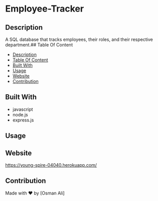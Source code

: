 # Employee-Tracker
## Description
A SQL database that tracks employees, their roles, and their respective department.## Table Of Content
- [Description](#description)
- [Table Of Content](#table-of-content)
- [Built With](#built-with)
- [Usage](#usage)
- [Website](#website)
- [Contribution](#contribution)

## Built With
* javascript
* node.js
* express.js

## Usage










## Website
  https://young-spire-04040.herokuapp.com/ 

## Contribution
Made with ❤️ by [Osman Ali]
